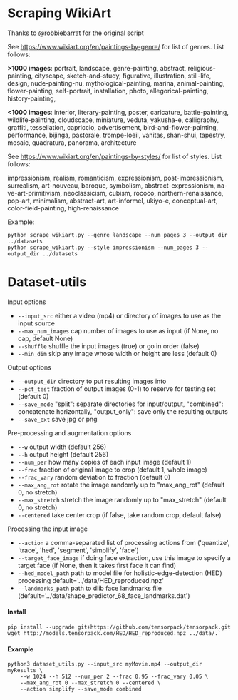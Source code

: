 
# Scraping WikiArt 

Thanks to [@robbiebarrat](http://github.com/robbiebarrat/) for the original script

See https://www.wikiart.org/en/paintings-by-genre/ for list of genres. List follows:

**>1000 images**: portrait, landscape, genre-painting, abstract, religious-painting, cityscape, sketch-and-study, figurative, illustration, still-life, design, nude-painting-nu, mythological-painting, marina, animal-painting, flower-painting, self-portrait, installation, photo, allegorical-painting, history-painting, 

**<1000 images**: interior, literary-painting, poster, caricature, battle-painting, wildlife-painting, cloudscape, miniature, veduta, yakusha-e, calligraphy, graffiti, tessellation, capriccio, advertisement, bird-and-flower-painting, performance, bijinga, pastorale, trompe-loeil, vanitas, shan-shui, tapestry, mosaic, quadratura, panorama, architecture


See https://www.wikiart.org/en/paintings-by-styles/ for list of styles. List follows:

impressionism, realism, romanticism, expressionism, post-impressionism, surrealism, art-nouveau, baroque, symbolism, abstract-expressionism, na-ve-art-primitivism, neoclassicism, cubism, rococo, northern-renaissance, pop-art, minimalism, abstract-art, art-informel, ukiyo-e, conceptual-art, color-field-painting, high-renaissance

Example:

    python scrape_wikiart.py --genre landscape --num_pages 3 --output_dir ../datasets
    python scrape_wikiart.py --style impressionism --num_pages 3 --output_dir ../datasets
    

# Dataset-utils
    
Input options

* `--input_src` either a video (mp4) or directory of images to use as the input source
* `--max_num_images` cap number of images to use as input (if None, no cap, default None)
* `--shuffle` shuffle the input images (true) or go in order (false)
* `--min_dim` skip any image whose width or height are less (default 0)

Output options

* `--output_dir` directory to put resulting images into
* `--pct_test` fraction of output images (0-1) to reserve for testing set (default 0)
* `--save_mode` "split": separate directories for input/output, "combined": concatenate horizontally, "output_only": save only the resulting outputs
* `--save_ext` save jpg or png

Pre-processing and augmentation options

* `--w` output width (default 256)
* `--h` output height (default 256)
* `--num_per` how many copies of each input image (default 1)
* `--frac` fraction of original image to crop (default 1, whole image)
* `--frac_vary` random deviation to fraction (default 0)
* `--max_ang_rot` rotate the image randomly up to "max_ang_rot" (default 0, no stretch)
* `--max_stretch` stretch the image randomly up to "max_stretch" (default 0, no stretch)
* `--centered` take center crop (if false, take random crop, default false)

Processing the input image

* `--action` a comma-separated list of processing actions from ('quantize', 'trace', 'hed', 'segment', 'simplify', 'face')
* `--target_face_image` if doing face extraction, use this image to specify a target face (if None, then it takes first face it can find)
* `--hed_model_path` path to model file for holistic-edge-detection (HED) processing default='../data/HED_reproduced.npz'
* `--landmarks_path` path to dlib face landmarks file (default='../data/shape_predictor_68_face_landmarks.dat')


#### Install

    pip install --upgrade git+https://github.com/tensorpack/tensorpack.git
    wget http://models.tensorpack.com/HED/HED_reproduced.npz ../data/.`


#### Example

    python3 dataset_utils.py --input_src myMovie.mp4 --output_dir myResults \
        --w 1024 --h 512 --num_per 2 --frac 0.95 --frac_vary 0.05 \
        --max_ang_rot 0 --max_stretch 0 --centered \
        --action simplify --save_mode combined
